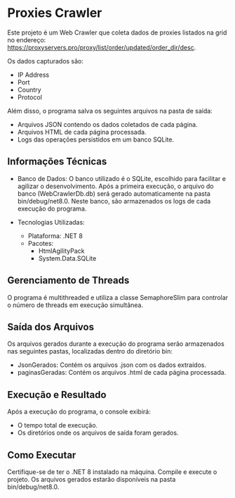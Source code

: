 # Proxies Crawler
Este projeto é um Web Crawler que coleta dados de proxies listados na grid no endereço:
https://proxyservers.pro/proxy/list/order/updated/order_dir/desc.

Os dados capturados são:

* IP Address
* Port
* Country
* Protocol
  
Além disso, o programa salva os seguintes arquivos na pasta de saída:

* Arquivos JSON contendo os dados coletados de cada página.
* Arquivos HTML de cada página processada.
* Logs das operações persistidos em um banco SQLite.
## Informações Técnicas
* Banco de Dados:
    O banco utilizado é o SQLite, escolhido para facilitar e agilizar o desenvolvimento.
    Após a primeira execução, o arquivo do banco (WebCrawlerDb.db) será gerado automaticamente na pasta bin/debug/net8.0. Neste banco, são armazenados os logs de cada execução do programa.

* Tecnologias Utilizadas:

    * Plataforma: .NET 8
    * Pacotes:
        * HtmlAgilityPack
        * System.Data.SQLite
## Gerenciamento de Threads
O programa é multithreaded e utiliza a classe SemaphoreSlim para controlar o número de threads em execução simultânea.

## Saída dos Arquivos
Os arquivos gerados durante a execução do programa serão armazenados nas seguintes pastas, localizadas dentro do diretório bin:

* JsonGerados: Contém os arquivos .json com os dados extraídos.
* paginasGeradas: Contém os arquivos .html de cada página processada.
## Execução e Resultado
Após a execução do programa, o console exibirá:

* O tempo total de execução.
* Os diretórios onde os arquivos de saída foram gerados.
## Como Executar
Certifique-se de ter o .NET 8 instalado na máquina.
Compile e execute o projeto.
Os arquivos gerados estarão disponíveis na pasta bin/debug/net8.0.
